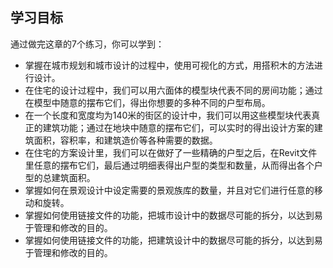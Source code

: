 ## 学习目标

通过做完这章的7个练习，你可以学到：

- 掌握在城市规划和城市设计的过程中，使用可视化的方式，用搭积木的方法进行设计。
- 在住宅的设计过程中，我们可以用六面体的模型块代表不同的房间功能；通过在模型中随意的摆布它们，得出你想要的多种不同的户型布局。
- 在一个长度和宽度均为140米的街区的设计中，我们可以用这些模型块代表真正的建筑功能；通过在地块中随意的摆布它们，可以实时的得出设计方案的建筑面积，容积率，和建筑造价等各种需要的数据。
- 在住宅的方案设计里，我们可以在做好了一些精确的户型之后，在Revit文件里任意的摆布它们，最后通过明细表得出户型的类型和数量，从而得出各个户型的总建筑面积。
- 掌握如何在景观设计中设定需要的景观族库的数量，并且对它们进行任意的移动和旋转。
- 掌握如何使用链接文件的功能，把城市设计中的数据尽可能的拆分，以达到易于管理和修改的目的。
- 掌握如何使用链接文件的功能，把建筑设计中的数据尽可能的拆分，以达到易于管理和修改的目的。
